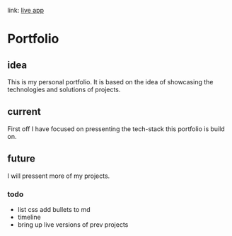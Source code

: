link: [live app](https://johan-st.herokuapp.com/)

# Portfolio

## idea
This is my personal portfolio. It is based on the idea of showcasing the technologies and solutions of projects.

## current
First off I have focused on pressenting the tech-stack this portfolio is build on. 

## future
I will pressent more of my projects.

### todo
- list css add bullets to md
- timeline
- bring up live versions of prev projects
